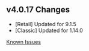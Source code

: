 ## v4.0.17 Changes

* [Retail] Updated for 9.1.5
* [Classic] Updated for 1.14.0

[Known Issues](http://support.tradeskillmaster.com/display/KB/TSM4+Currently+Known+Issues)
